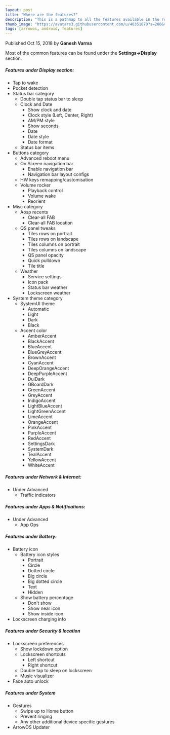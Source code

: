 ```yaml
---
layout: post
title: "Where are the features?"
description: "This is a pathmap to all the features available in the rom"
thumb_image: "https://avatars3.githubusercontent.com/u/40351870?s=200&v=4"
tags: [arrowos, android, features]
---
```

Published Oct 15, 2018 by **Ganesh Varma**<br>

Most of the common features can be found under the **Settings->Display** section.
##### Features under Display section:
  - Tap to wake
  - Pocket detection
  - Status bar category
    - Double tap status bar to sleep
    - Clock and Date
        - Show clock and date
        - Clock style (Left, Center, Right)
        - AM/PM style
        - Show seconds
        - Date
        - Date style
        - Date format
    - Status bar items
  - Buttons category
    - Advanced reboot menu
    - On Screen navigation bar
        - Enable navigation bar
        - Navigation bar layout configs
    - HW keys remapping/customisation
    - Volume rocker
        - Playback control
        - Volume wake
        - Reorient
  - Misc category
    - Aosp recents
        - Clear-all FAB
        - Clear-all FAB location
    - QS panel tweaks
        - Tiles rows on portrait
        - Tiles rows on landscape
        - Tiles columns on portrait
        - Tiles columns on landscape
        - QS panel opacity
        - Quick pulldown
        - Tile title
    - Weather
        - Service settings
        - Icon pack
        - Status bar weather
        - Lockscreen weather
  - System theme category
    - SystemUI theme
        - Automatic
        - Light
        - Dark
        - Black
    - Accent color
        - AmberAccent
        - BlackAccent 
        - BlueAccent 
        - BlueGreyAccent 
        - BrownAccent 
        - CyanAccent 
        - DeepOrangeAccent 
        - DeepPurpleAccent 
        - DuiDark 
        - GBoardDark 
        - GreenAccent 
        - GreyAccent 
        - IndigoAccent 
        - LightBlueAccent 
        - LightGreenAccent
        - LimeAccent 
        - OrangeAccent 
        - PinkAccent 
        - PurpleAccent 
        - RedAccent 
        - SettingsDark 
        - SystemDark 
        - TealAccent 
        - YellowAccent 
        - WhiteAccent

##### Features under Network & Internet:
  - Under Advanced
    - Traffic indicators

##### Features under Apps & Notifications:
  - Under Advanced
    - App Ops

##### Features under Battery:
  - Battery icon
    - Battery icon styles
        - Portrait
        - Circle
        - Dotted circle
        - Big circle
        - Big dotted circle
        - Text
        - Hidden
    - Show battery percentage
        - Don't show
        - Show near icon
        - Show inside icon
  - Lockscreen charging info

##### Features under Security & location
  - Lockscreen preferences
    - Show lockdown option
    - Lockscreen shortcuts
        - Left shortcut
        - Right shortcut
    - Double tap to sleep on lockscreen
    - Music visualizer
  - Face auto unlock

##### Features under System
  - Gestures
    - Swipe up to Home button
    - Prevent ringing
    - Any other additional device specific gestures
  - ArrowOS Updater
